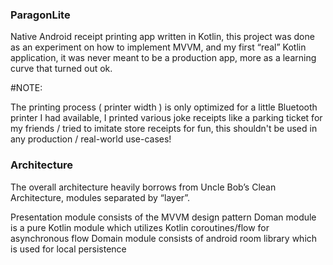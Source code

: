 ### ParagonLite

Native Android receipt printing app written in Kotlin, this project was done as an experiment on how to implement MVVM,
and my first “real” Kotlin application, it was never meant to be a production app,
more as a learning curve that turned out ok.

#NOTE: 

The printing process ( printer width ) is only optimized for a little Bluetooth printer I had available,
I printed various joke receipts like a parking ticket for my friends / tried to imitate store receipts
for fun, this shouldn't be used in any production / real-world use-cases!

### Architecture

The overall architecture heavily borrows from Uncle Bob’s Clean Architecture, modules separated by “layer”.

Presentation module consists of the MVVM design pattern
Doman module is a pure Kotlin module which utilizes Kotlin coroutines/flow for asynchronous flow
Domain module consists of android room library which is used for local persistence
